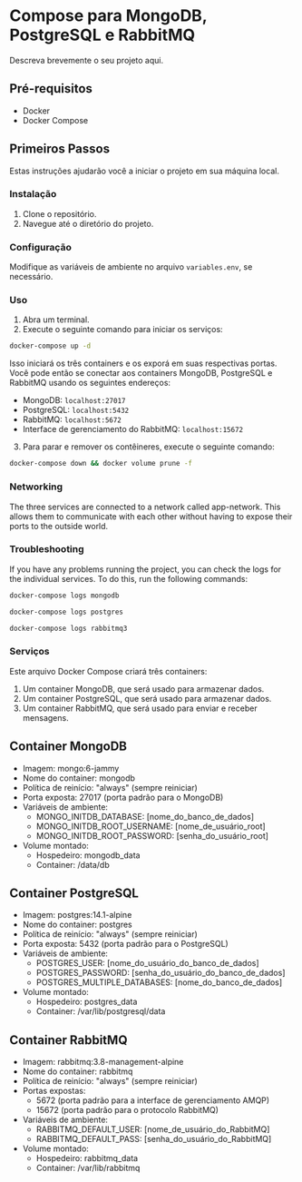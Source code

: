 # Compose para MongoDB, PostgreSQL e RabbitMQ

Descreva brevemente o seu projeto aqui.

## Pré-requisitos

- Docker
- Docker Compose

## Primeiros Passos

Estas instruções ajudarão você a iniciar o projeto em sua máquina local.

### Instalação

1. Clone o repositório.
2. Navegue até o diretório do projeto.

### Configuração

Modifique as variáveis de ambiente no arquivo `variables.env`, se necessário.

### Uso

1. Abra um terminal.
2. Execute o seguinte comando para iniciar os serviços:

```bash
docker-compose up -d
```

Isso iniciará os três containers e os exporá em suas respectivas portas. Você pode então se conectar aos containers MongoDB, PostgreSQL e RabbitMQ usando os seguintes endereços:

- MongoDB: `localhost:27017`
- PostgreSQL: `localhost:5432`
- RabbitMQ: `localhost:5672`
- Interface de gerenciamento do RabbitMQ: `localhost:15672`

3. Para parar e remover os contêineres, execute o seguinte comando:

```bash
docker-compose down && docker volume prune -f
```

### Networking
The three services are connected to a network called app-network. This allows them to communicate with each other without having to expose their ports to the outside world.

### Troubleshooting
If you have any problems running the project, you can check the logs for the individual services. To do this, run the following commands:
```bash
docker-compose logs mongodb
```
```bash
docker-compose logs postgres
```
```bash
docker-compose logs rabbitmq3
```

### Serviços

Este arquivo Docker Compose criará três containers:

1. Um container MongoDB, que será usado para armazenar dados.
2. Um container PostgreSQL, que será usado para armazenar dados.
3. Um container RabbitMQ, que será usado para enviar e receber mensagens.

## Container MongoDB

- Imagem: mongo:6-jammy
- Nome do container: mongodb
- Política de reinício: "always" (sempre reiniciar)
- Porta exposta: 27017 (porta padrão para o MongoDB)
- Variáveis de ambiente:
  - MONGO_INITDB_DATABASE: [nome_do_banco_de_dados]
  - MONGO_INITDB_ROOT_USERNAME: [nome_de_usuário_root]
  - MONGO_INITDB_ROOT_PASSWORD: [senha_do_usuário_root]
- Volume montado:
  - Hospedeiro: mongodb_data
  - Container: /data/db

## Container PostgreSQL

- Imagem: postgres:14.1-alpine
- Nome do container: postgres
- Política de reinício: "always" (sempre reiniciar)
- Porta exposta: 5432 (porta padrão para o PostgreSQL)
- Variáveis de ambiente:
  - POSTGRES_USER: [nome_do_usuário_do_banco_de_dados]
  - POSTGRES_PASSWORD: [senha_do_usuário_do_banco_de_dados]
  - POSTGRES_MULTIPLE_DATABASES: [nome_do_banco_de_dados]
- Volume montado:
  - Hospedeiro: postgres_data
  - Container: /var/lib/postgresql/data

## Container RabbitMQ

- Imagem: rabbitmq:3.8-management-alpine
- Nome do container: rabbitmq
- Política de reinício: "always" (sempre reiniciar)
- Portas expostas:
  - 5672 (porta padrão para a interface de gerenciamento AMQP)
  - 15672 (porta padrão para o protocolo RabbitMQ)
- Variáveis de ambiente:
  - RABBITMQ_DEFAULT_USER: [nome_de_usuário_do_RabbitMQ]
  - RABBITMQ_DEFAULT_PASS: [senha_do_usuário_do_RabbitMQ]
- Volume montado:
  - Hospedeiro: rabbitmq_data
  - Container: /var/lib/rabbitmq

